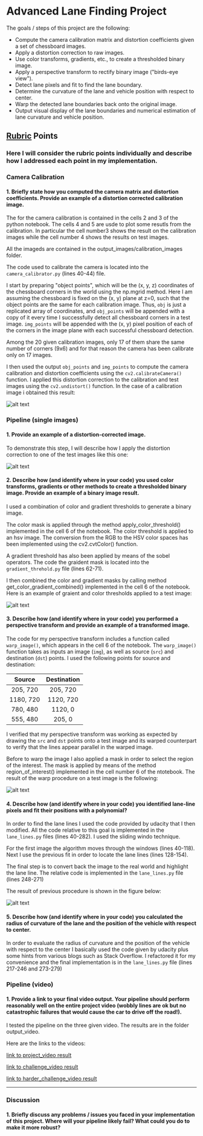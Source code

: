 # **Advanced Lane Finding Project**

The goals / steps of this project are the following:

* Compute the camera calibration matrix and distortion coefficients given a set of chessboard images.
* Apply a distortion correction to raw images.
* Use color transforms, gradients, etc., to create a thresholded binary image.
* Apply a perspective transform to rectify binary image ("birds-eye view").
* Detect lane pixels and fit to find the lane boundary.
* Determine the curvature of the lane and vehicle position with respect to center.
* Warp the detected lane boundaries back onto the original image.
* Output visual display of the lane boundaries and numerical estimation of lane curvature and vehicle position.

## [Rubric](https://review.udacity.com/#!/rubrics/571/view) Points
### Here I will consider the rubric points individually and describe how I addressed each point in my implementation.  

### Camera Calibration

#### 1. Briefly state how you computed the camera matrix and distortion coefficients. Provide an example of a distortion corrected calibration image.

The for the camera calibration is contained in the cells 2 and 3 of the python notebook. The cells 4 and 5 are usde to plot some resutls from the calibration. In particular the cell number3 shows the result on the calibration images while the cell number 4 shows the results on test images.

All the imageds are contained in the output_images/calibration_images folder.

The code used to calibrate the camera is located into the `camera_calibrator.py` (lines 40-44) file.

I start by preparing "object points", which will be the (x, y, z) coordinates of the chessboard corners in the world using the np.mgrid method. Here I am assuming the chessboard is fixed on the (x, y) plane at z=0, such that the object points are the same for each calibration image.  Thus, `obj` is just a replicated array of coordinates, and `obj_points` will be appended with a copy of it every time I successfully detect all chessboard corners in a test image.  `img_points` will be appended with the (x, y) pixel position of each of the corners in the image plane with each successful chessboard detection.  

Among the 20 given calibration images, only 17 of them share the same number of corners (9x6) and for that reason the camera has been calibrate only on 17 images.

I then used the output `obj_points` and `img_points` to compute the camera calibration and distortion coefficients using the `cv2.calibrateCamera()` function.  I applied this distortion correction to the calibration and test images using the `cv2.undistort()` function. In the case of a calibration image i obtained this result: 

![alt text](https://github.com/fvmassoli/CarND-Advanced-Lane-Lines-P4/blob/master/output_images/calibration_images/chessboard_images/chessboard_calibration_output_1.jpg "Calibration image")

### Pipeline (single images)

#### 1. Provide an example of a distortion-corrected image.
To demonstrate this step, I will describe how I apply the distortion correction to one of the test images like this one:

![alt text](https://github.com/fvmassoli/CarND-Advanced-Lane-Lines-P4/blob/master/output_images/calibration_images/test_images/tets_calibration_output_3.jpg "Test image")

#### 2. Describe how (and identify where in your code) you used color transforms, gradients or other methods to create a thresholded binary image.  Provide an example of a binary image result.

I used a combination of color and gradient thresholds to generate a binary image. 

The color mask is applied through the method apply_color_threshold() implemented in the cell 6 of the notebook. The color threshold is applied to an hsv image. The conversion from the RGB to the HSV color spaces has been implemented using the cv2.cvtColor() function.

A gradient threshold has also been applied by means of the sobel operators. The code the graident mask is located into the `gradient_threhold.py` file (lines 62-71). 

I then combined the color and gradient masks by calling method get_color_gradient_combined() implemented in the cell 6 of the notebook. Here is an example of graient and color thresholds applied to a test image:

![alt text](https://github.com/fvmassoli/CarND-Advanced-Lane-Lines-P4/blob/master/output_images/pipeline_result_images/color_gradient_threshold.jpg " ")

#### 3. Describe how (and identify where in your code) you performed a perspective transform and provide an example of a transformed image.

The code for my perspective transform includes a function called `warp_image()`, which appears in the cell 6 of the notebook.  The `warp_image()` function takes as inputs an image (`img`), as well as source (`src`) and destination (`dst`) points.  I used the following points for source and destination:

| Source        | Destination   | 
|:-------------:|:-------------:| 
| 205, 720      | 205, 720        | 
| 1180, 720      | 1120, 720      |
| 780, 480     | 1120, 0      |
| 555, 480      | 205, 0        |

I verified that my perspective transform was working as expected by drawing the `src` and `dst` points onto a test image and its warped counterpart to verify that the lines appear parallel in the warped image.

Before to warp the image I also applied a mask in order to select the region of the interest. The mask is applied by means of the method region_of_interest() implemented in the cell number 6 of the ntotebook. The result of the warp procedure on a test image is the following:

![alt text](https://github.com/fvmassoli/CarND-Advanced-Lane-Lines-P4/blob/master/output_images/pipeline_result_images/warp_image.jpg "Warp image")

#### 4. Describe how (and identify where in your code) you identified lane-line pixels and fit their positions with a polynomial?

In order to find the lane lines I used the code provided by udacity that I then modified. All the code relative to this goal is implemented in the `lane_lines.py` files (lines 40-282). I used the sliding windo technique. 

For the first image the algorithm moves through the windows (lines 40-118). Next I use the previous fit in order to locate the lane lines (lines 128-154).

The final step is to convert back the image to the real world and highlight the lane line. The relative code is implemented in the `lane_lines.py` file (lines 248-271)

The result of previous procedure is shown in the figure below:

![alt text](https://github.com/fvmassoli/CarND-Advanced-Lane-Lines-P4/blob/master/output_images/pipeline_result_images/pipeline_results.jpg "Pipeline result")

#### 5. Describe how (and identify where in your code) you calculated the radius of curvature of the lane and the position of the vehicle with respect to center.

In order to evaluate the radius of curvature and the position of the vehicle with respect to the center I basically used the code given by udacity plus some hints from various blogs such as Stack Overflow. I refactored it for my convenience and the final implementation is in the `lane_lines.py` file (lines 217-246 and 273-279)

### Pipeline (video)

#### 1. Provide a link to your final video output. Your pipeline should perform reasonably well on the entire project video (wobbly lines are ok but no catastrophic failures that would cause the car to drive off the road!).

I tested the pipeline on the three given video. The results are in the folder output_video.

Here are the links to the videos:

[link to project_video result](https://github.com/fvmassoli/CarND-Advanced-Lane-Lines-P4/tree/master/output_video/project_video_output.mp4)

[link to challenge_video result](https://github.com/fvmassoli/CarND-Advanced-Lane-Lines-P4/tree/master/output_video/challenge_video_output.mp4)

[link to harder_challenge_video result](https://github.com/fvmassoli/CarND-Advanced-Lane-Lines-P4/tree/master/output_video/harder_challenge_video_output.mp4)

---

### Discussion

#### 1. Briefly discuss any problems / issues you faced in your implementation of this project.  Where will your pipeline likely fail?  What could you do to make it more robust?



